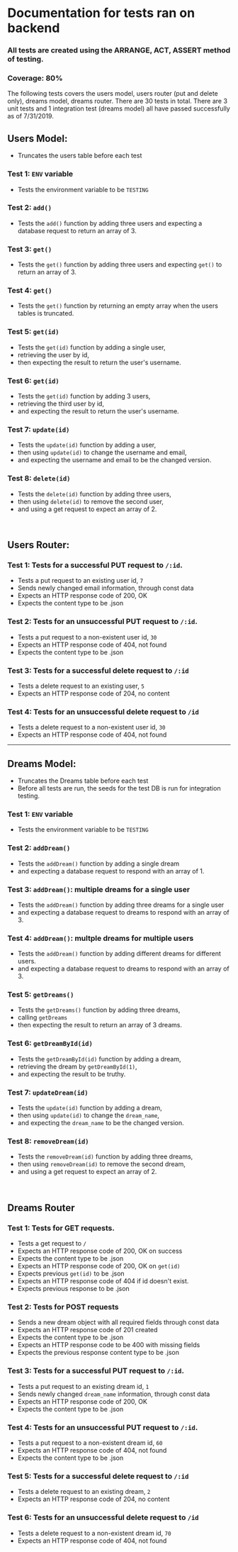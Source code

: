 # Documentation for tests ran on backend

### All tests are created using the ARRANGE, ACT, ASSERT method of testing.

### Coverage: 80%

The following tests covers the users model, users router (put and delete only), dreams model, dreams router. There are 30 tests in total. There are 3 unit tests and 1 integration test (dreams model) all have passed successfully as of 7/31/2019.

## Users Model:

- Truncates the users table before each test
### Test 1: `ENV` variable
- Tests the environment variable to be `TESTING`
### Test 2:  `add()`
- Tests the `add()` function by adding three users and expecting a database request to return an array of 3.
### Test 3: `get()`
- Tests the `get()` function by adding three users and expecting `get()` to return an array of 3.
### Test 4: `get()`
- Tests the `get()` function by returning an empty array when the users tables is truncated.
### Test 5: `get(id)`
- Tests the `get(id)` function by adding a single user,
- retrieving the user by id,
- then expecting the result to return the user's username.
### Test 6: `get(id)`
- Tests the `get(id)` function by adding 3 users,
- retrieving the third user by id, 
- and expecting the result to return the user's username.
### Test 7: `update(id)`
- Tests the `update(id)` function by adding a user, 
- then using `update(id)` to change the username and email, 
- and expecting the username and email to be the changed version.
### Test 8: `delete(id)`
- Tests the `delete(id)` function by adding three users, 
- then using `delete(id)` to remove the second user, 
- and using a get request to expect an array of 2.

<br>

## Users Router:
### Test 1: Tests for a successful PUT request to `/:id`. 
- Tests a put request to an existing user id, `7`
- Sends newly changed email information, through const data
- Expects an HTTP response code of 200, OK
- Expects the content type to be .json
### Test 2: Tests for an unsuccessful PUT request to `/:id`.
- Tests a put request to a non-existent user id, `30`
- Expects an HTTP response code of 404, not found
- Expects the content type to be .json
### Test 3: Tests for a successful delete request to `/:id`
- Tests a delete request to an existing user, `5`
- Expects an HTTP response code of 204, no content
### Test 4: Tests for an unsuccessful delete request to `/id`
- Tests a delete request to a non-existent user id, `30`
- Expects an HTTP response code of 404, not found


_______________________________________________________________________________________________________




## Dreams Model:

- Truncates the Dreams table before each test
- Before all tests are run, the seeds for the test DB is run for integration testing.
### Test 1: `ENV` variable
- Tests the environment variable to be `TESTING`
### Test 2: `addDream()`
- Tests the `addDream()` function by adding a single dream
- and expecting a database request to respond with an array of 1.
### Test 3: `addDream()`: multiple dreams for a single user
- Tests the `addDream()` function by adding three dreams for a single user
- and expecting a database request to dreams to respond with an array of 3.
### Test 4: `addDream()`: multple dreams for multiple users
- Tests the `addDream()` function by adding different dreams for different users.
- and expecting a database request to dreams to respond with an array of 3.
### Test 5: `getDreams()`
- Tests the `getDreams()` function by adding three dreams,
- calling `getDreams`
- then expecting the result to return an array of 3 dreams.
### Test 6: `getDreamById(id)`
- Tests the `getDreamById(id)` function by adding a dream,
- retrieving the dream by `getDreamById(1)`, 
- and expecting the result to be truthy.
### Test 7: `updateDream(id)`
- Tests the `update(id)` function by adding a dream, 
- then using `update(id)` to change the `dream_name`, 
- and expecting the `dream_name` to be the changed version.
### Test 8: `removeDream(id)`
- Tests the `removeDream(id)` function by adding three dreams, 
- then using `removeDream(id)` to remove the second dream, 
- and using a get request to expect an array of 2.

<br>

## Dreams Router

### Test 1: Tests for GET requests. 
- Tests a get request to `/`
- Expects an HTTP response code of 200, OK on success
- Expects the content type to be .json
- Expects an HTTP response code of 200, OK on `get(id)`
- Expects previous `get(id)` to be .json
- Expects an HTTP response code of 404 if id doesn't exist.
- Expects previous response to be .json
### Test 2: Tests for POST requests 
- Sends a new dream object with all required fields through const data
- Expects an HTTP response code of 201 created
- Expects the content type to be .json
- Expects an HTTP response code to be 400 with missing fields
- Expects the previous response content type to be .json
### Test 3: Tests for a successful PUT request to `/:id`. 
- Tests a put request to an existing dream id, `1`
- Sends newly changed `dream_name` information, through const data
- Expects an HTTP response code of 200, OK
- Expects the content type to be .json
### Test 4: Tests for an unsuccessful PUT request to `/:id`.
- Tests a put request to a non-existent dream id, `60`
- Expects an HTTP response code of 404, not found
- Expects the content type to be .json
### Test 5: Tests for a successful delete request to `/:id`
- Tests a delete request to an existing dream, `2`
- Expects an HTTP response code of 204, no content
### Test 6: Tests for an unsuccessful delete request to `/id`
- Tests a delete request to a non-existent dream id, `70`
- Expects an HTTP response code of 404, not found


